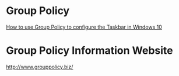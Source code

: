 # Group Policy
[How to use Group Policy to configure the Taskbar in Windows 10](https://technet.microsoft.com/en-us/itpro/windows/manage/configure-windows-10-taskbar)

# Group Policy Information Website
http://www.grouppolicy.biz/

